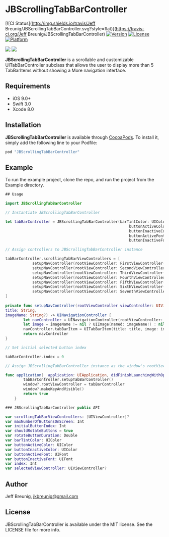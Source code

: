 
# JBScrollingTabBarController

[![CI Status](http://img.shields.io/travis/Jeff Breunig/JBScrollingTabBarController.svg?style=flat)](https://travis-ci.org/Jeff Breunig/JBScrollingTabBarController)
[![Version](https://img.shields.io/cocoapods/v/JBScrollingTabBarController.svg?style=flat)](http://cocoapods.org/pods/JBScrollingTabBarController)
[![License](https://img.shields.io/cocoapods/l/JBScrollingTabBarController.svg?style=flat)](http://cocoapods.org/pods/JBScrollingTabBarController)
[![Platform](https://img.shields.io/cocoapods/p/JBScrollingTabBarController.svg?style=flat)](http://cocoapods.org/pods/JBScrollingTabBarController)

![](http://gph.is/2fzvycm?tc=1)
![](http://i.giphy.com/1100I6bT8lHx9m.gif)

**JBScrollingTabBarController** is a scrollable and customizable UITabBarController subclass that allows the user to display more than 5 TabBarItems without showing a More navigation interface.

## Requirements

- iOS 9.0+
- Swift 3.0
- Xcode 8.0

## Installation

**JBScrollingTabBarController** is available through [CocoaPods](http://cocoapods.org). To install
it, simply add the following line to your Podfile:

```ruby
pod "JBScrollingTabBarController"
```

## Example

To run the example project, clone the repo, and run the project from the Example directory.

```swift
## Usage

import JBScrollingTabBarController

// Instantiate JBScrollingTabBarController

let tabBarController = JBScrollingTabBarController(barTintColor: UIColor.white,
                                                       buttonActiveColor: UIColor.blue,
                                                       buttonInactiveColor: UIColor.lightGray,
                                                       buttonActiveFont: UIFont.boldSystemFont(ofSize: 12),
                                                       buttonInactiveFont: UIFont.systemFont(ofSize: 12))

// Assign controllers to JBScrollingTabBarController instance

tabBarController.scrollingTabBarViewControllers = [
            setupNavController(rootViewController: FirstViewController(), title: "One", imageName: "One"),
            setupNavController(rootViewController: SecondViewController(), title: "Two", imageName: "Two"),
            setupNavController(rootViewController: ThirdViewController(), title: "Three", imageName: "Three"),
            setupNavController(rootViewController: FourthViewController(), title: "Four", imageName: "Four"),
            setupNavController(rootViewController: FifthViewController(), title: "Five", imageName: "Five"),
            setupNavController(rootViewController: SixthViewController(), title: "Six", imageName: "Six"),
            setupNavController(rootViewController: SeventhViewController(), title: "Seven", imageName: "Seven")
]
    
private func setupNavController(rootViewController viewController: UIViewController, 
title: String, 
imageName: String?) -> UINavigationController {
        let navController = UINavigationController(rootViewController: viewController)
        let image = imageName != nil ? UIImage(named: imageName!) : nil
        navController.tabBarItem = UITabBarItem(title: title, image: image, selectedImage: nil)
        return navController
}  

// Set initial selected button index

tabBarController.index = 0 

// Assign JBScrollingTabBarController instance as the window's rootViewController in application:didFinishLaunchingWithOptions

func application(_ application: UIApplication, didFinishLaunchingWithOptions launchOptions: [UIApplicationLaunchOptionsKey: Any]?) -> Bool {
        tabBarController.setupTabBarController()
        window?.rootViewController = tabBarController
        window?.makeKeyAndVisible()
        return true
    }

### JBScrollingTabBarController public API                                               

var scrollingTabBarViewControllers: [UIViewController]?
var maxNumberOfButtonsOnScreen: Int
var initialButtonIndex: Int
var shouldRotateButtons = true
var rotateButtonDuration: Double
var barTintColor: UIColor   
var buttonActiveColor: UIColor  
var buttonInactiveColor: UIColor
var buttonActiveFont: UIFont   
var buttonInactiveFont: UIFont 
var index: Int
var selectedViewController: UIViewController?    
```

## Author

Jeff Breunig, jkbreunig@gmail.com

## License

JBScrollingTabBarController is available under the MIT license. See the LICENSE file for more info.
